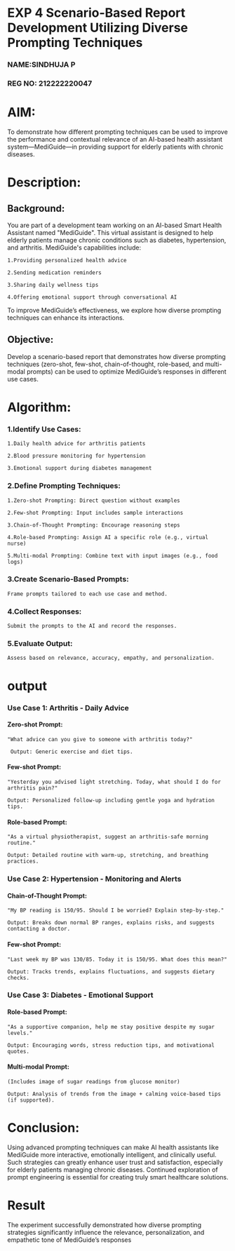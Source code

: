 # EXP 4 Scenario-Based Report Development Utilizing Diverse Prompting Techniques
### NAME:SINDHUJA P
### REG NO: 212222220047

# AIM:
To demonstrate how different prompting techniques can be used to improve the performance and contextual relevance of an AI-based health assistant system—MediGuide—in providing support for elderly patients with chronic diseases.

# Description: 
## Background:
You are part of a development team working on an AI-based Smart Health Assistant named "MediGuide". This virtual assistant is designed to help elderly patients manage chronic conditions such as diabetes, hypertension, and arthritis. MediGuide's capabilities include:

    1.Providing personalized health advice

    2.Sending medication reminders

    3.Sharing daily wellness tips

    4.Offering emotional support through conversational AI

To improve MediGuide’s effectiveness, we explore how diverse prompting techniques can enhance its interactions.


## Objective:
Develop a scenario-based report that demonstrates how diverse prompting techniques (zero-shot, few-shot, chain-of-thought, role-based, and multi-modal prompts) can be used to optimize MediGuide’s responses in different use cases.

# Algorithm:
### 1.Identify Use Cases:

    1.Daily health advice for arthritis patients

    2.Blood pressure monitoring for hypertension

    3.Emotional support during diabetes management

### 2.Define Prompting Techniques:

    1.Zero-shot Prompting: Direct question without examples

    2.Few-shot Prompting: Input includes sample interactions

    3.Chain-of-Thought Prompting: Encourage reasoning steps

    4.Role-based Prompting: Assign AI a specific role (e.g., virtual nurse)

    5.Multi-modal Prompting: Combine text with input images (e.g., food logs)

### 3.Create Scenario-Based Prompts:

    Frame prompts tailored to each use case and method.

### 4.Collect Responses:

    Submit the prompts to the AI and record the responses.

### 5.Evaluate Output:

    Assess based on relevance, accuracy, empathy, and personalization.

# output

### Use Case 1: Arthritis - Daily Advice

#### Zero-shot Prompt:

    "What advice can you give to someone with arthritis today?"

     Output: Generic exercise and diet tips.

#### Few-shot Prompt:

    "Yesterday you advised light stretching. Today, what should I do for arthritis pain?"

    Output: Personalized follow-up including gentle yoga and hydration tips.

#### Role-based Prompt:

    "As a virtual physiotherapist, suggest an arthritis-safe morning routine."

    Output: Detailed routine with warm-up, stretching, and breathing practices.

### Use Case 2: Hypertension - Monitoring and Alerts

#### Chain-of-Thought Prompt:

    "My BP reading is 150/95. Should I be worried? Explain step-by-step."

    Output: Breaks down normal BP ranges, explains risks, and suggests contacting a doctor.

#### Few-shot Prompt:

    "Last week my BP was 130/85. Today it is 150/95. What does this mean?"

    Output: Tracks trends, explains fluctuations, and suggests dietary checks.

### Use Case 3: Diabetes - Emotional Support

#### Role-based Prompt:

    "As a supportive companion, help me stay positive despite my sugar levels."

    Output: Encouraging words, stress reduction tips, and motivational quotes.

#### Multi-modal Prompt:

    (Includes image of sugar readings from glucose monitor)

    Output: Analysis of trends from the image + calming voice-based tips (if supported).

# Conclusion:

Using advanced prompting techniques can make AI health assistants like MediGuide more interactive, emotionally intelligent, and clinically useful. Such strategies can greatly enhance user trust and satisfaction, especially for elderly patients managing chronic diseases. Continued exploration of prompt engineering is essential for creating truly smart healthcare solutions.



# Result
The experiment successfully demonstrated how diverse prompting strategies significantly influence the relevance, personalization, and empathetic tone of MediGuide’s responses



